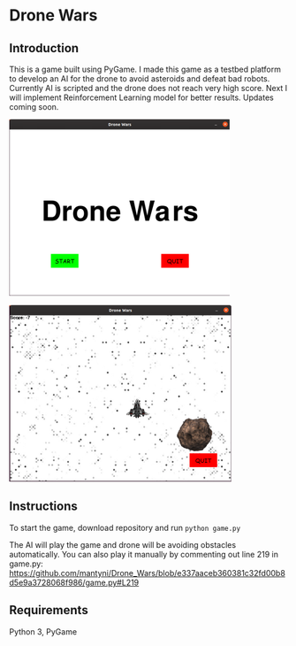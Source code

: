 # Drone Wars

## Introduction 
This is a game built using PyGame. I made this game as a testbed platform to develop an AI for the drone to avoid asteroids and defeat bad robots. Currently AI is scripted and the drone does not reach very high score. Next I will implement Reinforcement Learning model for better results. Updates coming soon.

![Alt text](images/screen1.png?raw=true "Menu")

![Alt text](images/screen2.png?raw=true "Gameplay")

## Instructions
To start the game, download repository and run `python game.py`

The AI will play the game and drone will be avoiding obstacles automatically. 
You can also play it manually by commenting out line 219 in game.py: 
https://github.com/mantyni/Drone_Wars/blob/e337aaceb360381c32fd00b8d5e9a3728068f986/game.py#L219 

## Requirements
Python 3, PyGame



